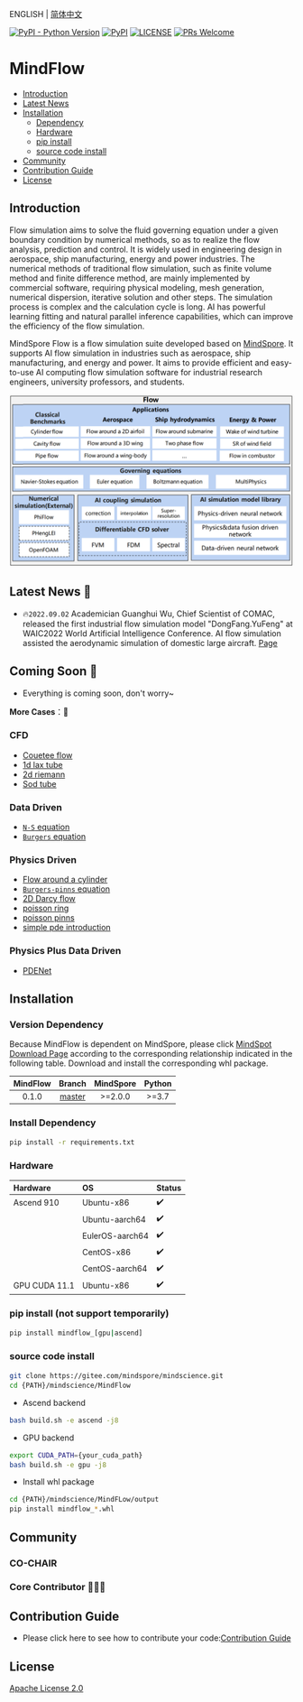  ENGLISH | [简体中文](README_CN.md)

[![PyPI - Python Version](https://img.shields.io/pypi/pyversions/mindspore.svg)](https://pypi.org/project/mindspore)
[![PyPI](https://badge.fury.io/py/mindspore.svg)](https://badge.fury.io/py/mindspore)
[![LICENSE](https://img.shields.io/github/license/mindspore-ai/mindspore.svg?style=flat-square)](https://github.com/mindspore-ai/mindspore/blob/master/LICENSE)
[![PRs Welcome](https://img.shields.io/badge/PRs-welcome-brightgreen.svg?style=flat-square)](https://gitee.com/mindspore/mindscience/pulls)

# **MindFlow**

- [Introduction](#Introduction)
- [Latest News](#Latest)
- [Installation](#Installation)
    - [Dependency](#Dependency)
    - [Hardware](#Hardware)
    - [pip install](#pip)
    - [source code install](#source)
- [Community](#Community)
- [Contribution Guide](#Contribution)
- [License](#License)

## **Introduction**

Flow simulation aims to solve the fluid governing equation under a given boundary condition by numerical methods, so as to realize the flow analysis, prediction and control. It is widely used in engineering design in aerospace, ship manufacturing, energy and power industries. The numerical methods of traditional flow simulation, such as finite volume method and finite difference method, are mainly implemented by commercial software, requiring physical modeling, mesh generation, numerical dispersion, iterative solution and other steps. The simulation process is complex and the calculation cycle is long. AI has powerful learning fitting and natural parallel inference capabilities, which can improve the efficiency of the flow simulation.

MindSpore Flow is a flow simulation suite developed based on [MindSpore](https://www.mindspore.cn/). It supports AI flow simulation in industries such as aerospace, ship manufacturing, and energy and power. It aims to provide efficient and easy-to-use AI computing flow simulation software for industrial research engineers, university professors, and students.

<div align=center><img src="docs/mindflow_archi_en.png" alt="MindFlow Architecture" width="700"/></div>

## **Latest News** 📰

- 🔥`2022.09.02` Academician Guanghui Wu, Chief Scientist of COMAC, released the first industrial flow simulation model "DongFang.YuFeng" at WAIC2022 World Artificial Intelligence Conference. AI flow simulation assisted the aerodynamic simulation of domestic large aircraft. [Page](http://www.news.cn/fortune/2022-09/06/c_1128978806.htm)

## **Coming Soon** 🚀

- Everything is coming soon, don't worry~

**More Cases**：👀

### CFD

- [Couetee flow](https://gitee.com/mindspore/mindscience/tree/master/MindFlow/applications/cfd/couette)
- [1d lax tube](https://gitee.com/mindspore/mindscience/tree/master/MindFlow/applications/cfd/lax)
- [2d riemann](https://gitee.com/mindspore/mindscience/tree/master/MindFlow/applications/cfd/riemann2d)
- [Sod tube](https://gitee.com/mindspore/mindscience/tree/master/MindFlow/applications/cfd/sod)

### Data Driven

- [`N-S` equation](https://gitee.com/mindspore/mindscience/tree/master/MindFlow/applications/data_driven/navier_stokes)
- [`Burgers` equation](https://gitee.com/mindspore/mindscience/tree/master/MindFlow/applications/data_driven/burgers)

### Physics Driven

- [Flow around a cylinder](https://gitee.com/mindspore/mindscience/tree/master/MindFlow/applications/physics_driven/flow_past_cylinder)
- [`Burgers-pinns` equation](https://gitee.com/mindspore/mindscience/tree/master/MindFlow/applications/physics_driven/burgers_pinns)
- [2D Darcy flow](https://gitee.com/mindspore/mindscience/tree/master/MindFlow/applications/physics_driven/2D_Darcy)
- [poisson ring](https://gitee.com/mindspore/mindscience/tree/master/MindFlow/applications/physics_driven/poisson_ring)
- [poisson pinns](https://gitee.com/mindspore/mindscience/tree/master/MindFlow/applications/physics_driven/possion_pinns)
- [simple pde introduction](https://gitee.com/mindspore/mindscience/tree/master/MindFlow/applications/physics_driven/sympy_pde_introduction)

### Physics Plus Data Driven

- [PDENet](https://gitee.com/mindspore/mindscience/tree/master/MindFlow/applications/physics_plus_data_driven/variant_linear_coe_pde_net)

## **Installation**

### Version Dependency

Because MindFlow is dependent on MindSpore, please click [MindSpot Download Page](https://www.mindspore.cn/versions) according to the corresponding relationship indicated in the following table. Download and install the corresponding whl package.

| MindFlow |                                   Branch                                   | MindSpore | Python |
|:--------:|:----------------------------------------------------------------------:|:---------:|:------:|
|  0.1.0   | [master](https://gitee.com/mindspore/mindscience/tree/master/MindFlow) | \>=2.0.0  | \>=3.7 |

### Install Dependency

```bash
pip install -r requirements.txt
```

### Hardware

| Hardware      | OS              | Status |
|:--------------| :-------------- | :--- |
| Ascend 910    | Ubuntu-x86      | ✔️ |
|               | Ubuntu-aarch64  | ✔️ |
|               | EulerOS-aarch64 | ✔️ |
|               | CentOS-x86      | ✔️ |
|               | CentOS-aarch64  | ✔️ |
| GPU CUDA 11.1 | Ubuntu-x86      | ✔️ |

### **pip install** (not support temporarily)

```bash
pip install mindflow_[gpu|ascend]
```

### **source code install**

```bash
git clone https://gitee.com/mindspore/mindscience.git
cd {PATH}/mindscience/MindFlow
```

- Ascend backend

```bash
bash build.sh -e ascend -j8
```

- GPU backend

```bash
export CUDA_PATH={your_cuda_path}
bash build.sh -e gpu -j8
```

- Install whl package

```bash
cd {PATH}/mindscience/MindFLow/output
pip install mindflow_*.whl
```

## **Community**

### CO-CHAIR

### Core Contributor 🧑‍🤝‍🧑

## **Contribution Guide**

- Please click here to see how to contribute your code:[Contribution Guide](https://gitee.com/mindspore/mindscience/blob/master/CONTRIBUTION.md)

## **License**

[Apache License 2.0](http://www.apache.org/licenses/LICENSE-2.0)
